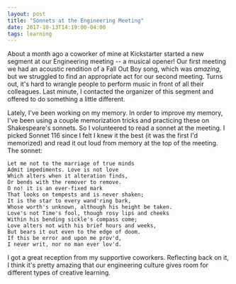 ```yaml
---
layout: post
title: "Sonnets at the Engineering Meeting"
date: 2017-10-13T14:19:00-04:00
tags: learning
---
```


About a month ago a coworker of mine at Kickstarter started a new segment at our Engineering meeting -- a musical opener! Our first meeting we had an acoustic rendition of a Fall Out Boy song, which was _amazing_, but we struggled to find an appropriate act for our second meeting. Turns out, it's hard to wrangle people to perform music in front of all their colleagues. Last minute, I contacted the organizer of this segment and offered to do something a little different.

Lately, I've been working on my memory. In order to improve my memory, I've been using a couple memorization tricks and practicing these on Shakespeare's sonnets. So I volunteered to read a sonnet at the meeting. I picked Sonnet 116 since I felt I knew it the best (it was the first I'd memorized) and read it out loud from memory at the top of the meeting. The sonnet:

```
Let me not to the marriage of true minds 
Admit impediments. Love is not love 
Which alters when it alteration finds, 
Or bends with the remover to remove. 
O no! it is an ever-fixed mark 
That looks on tempests and is never shaken; 
It is the star to every wand'ring bark, 
Whose worth's unknown, although his height be taken. 
Love's not Time's fool, though rosy lips and cheeks 
Within his bending sickle's compass come; 
Love alters not with his brief hours and weeks, 
But bears it out even to the edge of doom. 
If this be error and upon me prov'd, 
I never writ, nor no man ever lov'd.
```

I got a great reception from my supportive coworkers. Reflecting back on it, I think it's pretty amazing that our engineering culture gives room for different types of creative learning. 